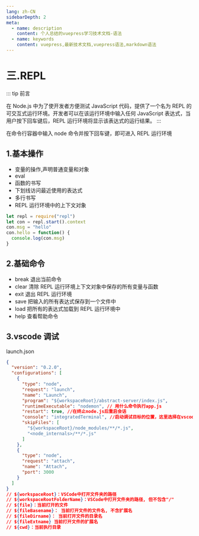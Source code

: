 ```yaml
---
lang: zh-CN
sidebarDepth: 2
meta:
  - name: description
    content: 个人总结的vuepress学习技术文档-语法
  - name: keywords
    content: vuepress,最新技术文档,vuepress语法,markdown语法
---
```


# 三.REPL

::: tip 前言

在 Node.js 中为了使开发者方便测试 JavaScript 代码，提供了一个名为 REPL 的可交互式运行环境。开发者可以在该运行环境中输入任何 JavaScript 表达式，当用户按下回车键后，REPL 运行环境将显示该表达式的运行结果。
:::

在命令行容器中输入 node 命令并按下回车键，即可进入 REPL 运行环境

## 1.基本操作

- 变量的操作,声明普通变量和对象
- eval
- 函数的书写
- 下划线访问最近使用的表达式
- 多行书写
- REPL 运行环境中的上下文对象

```js
let repl = require("repl")
let con = repl.start().context
con.msg = "hello"
con.hello = function() {
  console.log(con.msg)
}
```

## 2.基础命令

- break 退出当前命令
- clear 清除 REPL 运行环境上下文对象中保存的所有变量与函数
- exit 退出 REPL 运行环境
- save 把输入的所有表达式保存到一个文件中
- load 把所有的表达式加载到 REPL 运行环境中
- help 查看帮助命令

## 3.vscode 调试

launch.json

```json
{
  "version": "0.2.0",
  "configurations": [
    {
      "type": "node",
      "request": "launch",
      "name": "Launch",
      "program": "${workspaceRoot}/abstract-server/index.js",
      "runtimeExecutable": "nodemon", // 用什么命令执行app.js
      "restart": true, //在终止node.js后重启会话
      "console": "integratedTerminal", //启动调试目标的位置，这里选择在vscode的集成终端输出信息
      "skipFiles": [
        "${workspaceRoot}/node_modules/**/*.js",
        "<node_internals>/**/*.js"
      ]
    },
    {
      "type": "node",
      "request": "attach",
      "name": "Attach",
      "port": 3000
    }
  ]
}
// ${workspaceRoot}：VSCode中打开文件夹的路径
// ${workspaceRootFolderName}：VSCode中打开文件夹的路径, 但不包含"/"
// ${file}：当前打开的文件
// ${fileBasename}： 当前打开文件的文件名, 不含扩展名
// ${fileDirname}： 当前打开文件的目录名
// ${fileExtname} 当前打开文件的扩展名
// ${cwd}：当前执行目录
```
